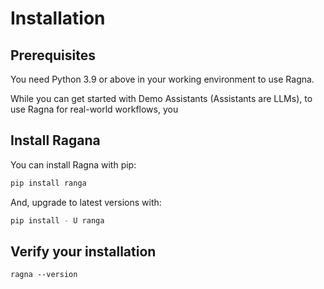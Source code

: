 # Installation

## Prerequisites

You need Python 3.9 or above in your working environment to use Ragna.

While you can get started with Demo Assistants (Assistants are LLMs), to use Ragna for real-world workflows, you

## Install Ragana

You can install Ragna with pip:

```bash
pip install ranga
```

And, upgrade to latest versions with:

```bash
pip install - U ranga
```

<!-- Add conda and conda-forge if/when available -->

## Verify your installation

```
ragna --version
```

